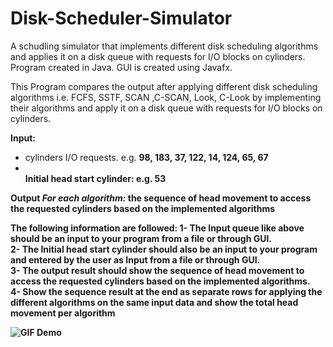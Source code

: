 # Disk-Scheduler-Simulator
A schudling simulator that implements different disk scheduling algorithms and applies it on a disk queue with requests for I/O blocks on cylinders.<br>
Program created in Java. GUI is created using Javafx.

This Program compares the output after applying different disk scheduling algorithms
i.e. FCFS, SSTF, SCAN ,C-SCAN, Look, C-Look by implementing their algorithms and apply it on a disk queue with requests for I/O blocks
on cylinders.

<b>Input:</b>
<ul>
<li>cylinders I/O requests.
e.g. <b>98, 183, 37, 122, 14, 124, 65, 67</li>
<li><br>Initial head start cylinder: e.g. <b>53</b></li>
</ul>

<b>Output</b>
<i>For each algorithm:</i> the sequence of head movement to access the requested
cylinders based on the implemented algorithms

The following information are followed:
1- The Input queue like above should be an input to your program from a file or through GUI.<br>
2- The Initial head start cylinder should also be an input to your program and entered by
the user as Input from a file or through GUI.<br>
3- The output result should show the sequence of head movement to access the requested
cylinders based on the implemented algorithms.<br>
4- Show the sequence result at the end as separate rows for applying the different
algorithms on the same input data and show the total head movement per algorithm<br>

![GIF Demo](http://i.imgur.com/kn5DfDW.gif)

